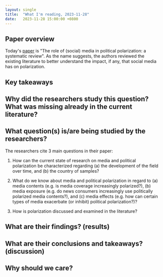 ```yaml
---
layout: single
title:  "What I'm reading, 2023-11-28"
date:   2023-11-28 15:00:00 +0800
---
```


## Paper overview

Today's [paper](https://www.tandfonline.com/doi/pdf/10.1080/23808985.2021.1976070) is "The role of (social) media in political polarization: a systematic review". As the name suggests, the authors reviewed the existing literature to better understand the impact, if any, that social media has on polarization.

## Key takeaways

## Why did the researchers study this question? What was missing already in the current literature?

## What question(s) is/are being studied by the researchers?

The researchers cite 3 main questions in their paper:

1. How can the current state of research on media and political polarization
be characterized regarding (a) the development of the field over time, and (b) the country of samples?

2. What do we know about media and political polarization in regard to (a) media contents (e.g. is media coverage increasingly
polarized?), (b) media exposure (e.g. do news consumers increasingly use politically polarized media contents?), and (c) media effects (e.g. how can certain types of media exacerbate (or inhibit) political polarization?)?

3. How is polarization discussed and examined in the literature?

## What are their findings? (results)

## What are their conclusions and takeaways? (discussion)

## Why should we care?
